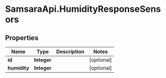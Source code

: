 # SamsaraApi.HumidityResponseSensors

## Properties
Name | Type | Description | Notes
------------ | ------------- | ------------- | -------------
**id** | **Integer** |  | [optional] 
**humidity** | **Integer** |  | [optional] 


